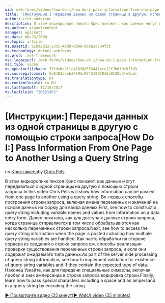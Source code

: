 ```yaml
---
uid: web-forms/videos/how-do-i/how-do-i-pass-information-from-one-page-to-another-using-a-query-string
title: '[Инструкции:] Передачи данных из одной страницы в другую, используя строку запроса | Документы Microsoft'
author: rick-anderson
description: В этом видеоролике пиксел Крис покажет, как данные могут передаваться с одной страницы на другую с помощью строки запроса. Сначала посмотрите, как создать строку запроса в...
ms.author: aspnetcontent
manager: wpickett
ms.date: 06/26/2008
ms.topic: article
ms.assetid: 81bd2d32-53c5-4bd9-8d09-dd8a2c734f3b
ms.technology: dotnet-webforms
ms.prod: .net-framework
msc.legacyurl: /web-forms/videos/how-do-i/how-do-i-pass-information-from-one-page-to-another-using-a-query-string
msc.type: video
ms.openlocfilehash: 37fdebe2f1c476388555441ece12f7b6f9f035d3
ms.sourcegitcommit: 9a9483aceb34591c97451997036a9120c3fe2baf
ms.translationtype: MT
ms.contentlocale: ru-RU
ms.lasthandoff: 11/10/2017
ms.locfileid: "26521963"
---
```

<a name="how-do-i-pass-information-from-one-page-to-another-using-a-query-string"></a><span data-ttu-id="1040d-104">[Инструкции:] Передачи данных из одной страницы в другую с помощью строки запроса</span><span class="sxs-lookup"><span data-stu-id="1040d-104">[How Do I:] Pass Information From One Page to Another Using a Query String</span></span>
====================
<span data-ttu-id="1040d-105">по [Крис пиксел](https://twitter.com/chrispels)</span><span class="sxs-lookup"><span data-stu-id="1040d-105">by [Chris Pels](https://twitter.com/chrispels)</span></span>

<span data-ttu-id="1040d-106">В этом видеоролике пиксел Крис покажет, как данные могут передаваться с одной страницы на другую с помощью строки запроса.</span><span class="sxs-lookup"><span data-stu-id="1040d-106">In this video Chris Pels will show how information can be passed from one page to another using a query string.</span></span> <span data-ttu-id="1040d-107">Во-первых способы построения строки запроса, включая имена переменных и значений на основе данных на форму для ввода данных.</span><span class="sxs-lookup"><span data-stu-id="1040d-107">First, see how to construct a query string including variable names and values from information on a data entry form.</span></span> <span data-ttu-id="1040d-108">Далее показано, как для доступа к данные строки запроса, когда страница отправляется в том числе обрабатываются как несколько переменных строки запроса.</span><span class="sxs-lookup"><span data-stu-id="1040d-108">Next, see how to access the query string information when the page is posted including how multiple query string variables are handled.</span></span> <span data-ttu-id="1040d-109">Как часть обработки на стороне сервера из сведений о строке запроса см. способы реализации проверки существования переменных строки запроса, и если они содержат ожидаемого типа данных.</span><span class="sxs-lookup"><span data-stu-id="1040d-109">As part of the server side processing of query string information, see how to implement validation for existence of query string variables and if they contain the expected type of data.</span></span> <span data-ttu-id="1040d-110">Наконец Узнайте, как для передачи специальные символы, включая пробел и знак амперсанда в строке запроса кодировка строки.</span><span class="sxs-lookup"><span data-stu-id="1040d-110">Finally, learn how to pass special characters including a space and an ampersand in a query string by encoding the string.</span></span>

[<span data-ttu-id="1040d-111">&#9654; Посмотрите видео (25 минут)</span><span class="sxs-lookup"><span data-stu-id="1040d-111">&#9654; Watch video (25 minutes)</span></span>](https://channel9.msdn.com/Blogs/ASP-NET-Site-Videos/how-do-i-pass-information-from-one-page-to-another-using-a-query-string)
